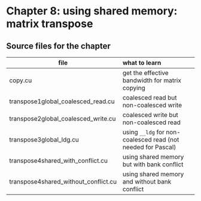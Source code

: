 # Chapter 8: using shared memory: matrix transpose

## Source files for the chapter

| file     | what to learn |
|----------|:--------------|
| copy.cu | get the effective bandwidth for matrix copying |
| transpose1global_coalesced_read.cu | coalesced read but non-coalesced write|
| transpose2global_coalesced_write.cu | coalesced write but non-coalesced read|
| transpose3global_ldg.cu | using `__ldg` for non-coalesced read (not needed for Pascal) |
| transpose4shared_with_conflict.cu | using shared memory but with bank conflict|
| transpose4shared_without_conflict.cu | using shared memory and without bank conflict|


